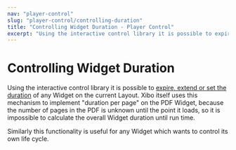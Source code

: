 ```yaml
---
nav: "player-control"
slug: "player-control/controlling-duration"
title: "Controlling Widget Duration - Player Control"
excerpt: "Using the interactive control library it is possible to expire, extend or set the duration of any Widget on the current Layout."
---
```


# Controlling Widget Duration

Using the interactive control library it is possible to [expire, extend or set the duration](https://github.com/xibosignage/xibo-interactive-control#expire) of any Widget on the current Layout. Xibo itself uses this mechanism to implement "duration per page" on the PDF Widget, because the number of pages in the PDF is unknown until the point it loads, so it is impossible to calculate the overall Widget duration until run time.

Similarly this functionality is useful for any Widget which wants to control its own life cycle.